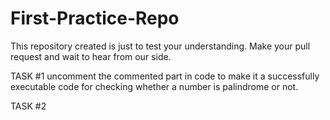 # First-Practice-Repo
This repository created is just to test your understanding. Make your pull request and wait to hear from our side.

TASK #1
  uncomment the commented part in code to make it a successfully executable code for checking whether a number is palindrome or not.
  
TASK #2
  
